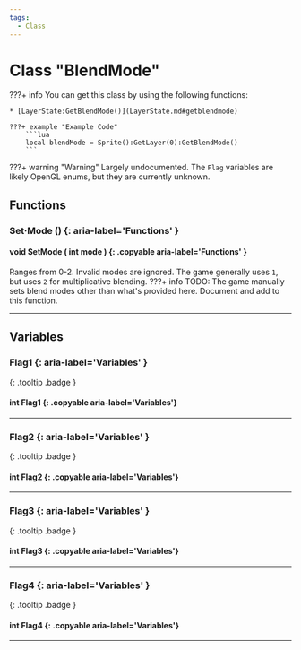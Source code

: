 ```yaml
---
tags:
  - Class
---
```

# Class "BlendMode"

???+ info
    You can get this class by using the following functions:

    * [LayerState:GetBlendMode()](LayerState.md#getblendmode)

    ???+ example "Example Code"
        ```lua
        local blendMode = Sprite():GetLayer(0):GetBlendMode()
        ```
 
???+ warning "Warning"
    Largely undocumented. The `Flag` variables are likely OpenGL enums, but they are currently unknown.  

## Functions

### Set·Mode () {: aria-label='Functions' }
#### void SetMode ( int mode ) {: .copyable aria-label='Functions' } 
Ranges from 0-2. Invalid modes are ignored. The game generally uses `1`, but uses `2` for multiplicative blending.
???+ info
    TODO: The game manually sets blend modes other than what's provided here. Document and add to this function.
___
## Variables
### Flag1 {: aria-label='Variables' }
[ ](#){: .tooltip .badge }
#### int Flag1 {: .copyable aria-label='Variables'}

___
### Flag2 {: aria-label='Variables' }
[ ](#){: .tooltip .badge }
#### int Flag2 {: .copyable aria-label='Variables'}

___
### Flag3 {: aria-label='Variables' }
[ ](#){: .tooltip .badge }
#### int Flag3 {: .copyable aria-label='Variables'}

___
### Flag4 {: aria-label='Variables' }
[ ](#){: .tooltip .badge }
#### int Flag4 {: .copyable aria-label='Variables'}

___
